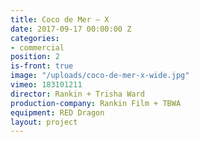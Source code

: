 ```yaml
---
title: Coco de Mer — X
date: 2017-09-17 00:00:00 Z
categories:
- commercial
position: 2
is-front: true
image: "/uploads/coco-de-mer-x-wide.jpg"
vimeo: 183101211
director: Rankin + Trisha Ward
production-company: Rankin Film + TBWA
equipment: RED Dragon
layout: project
---
```


